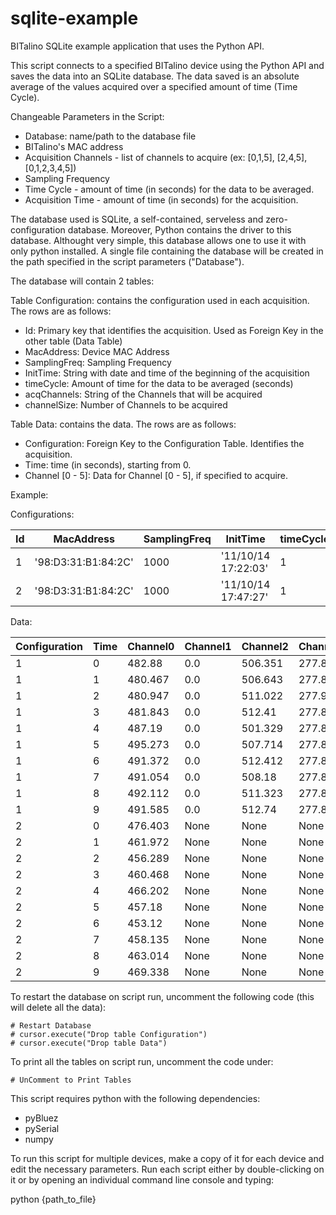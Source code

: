 sqlite-example
==============

BITalino SQLite example application that uses the Python API.

This script connects to a specified BITalino device using the Python API and saves the data into an SQLite database.
The data saved is an absolute average of the values acquired over a specified amount of time (Time Cycle).

Changeable Parameters in the Script:

- Database: name/path to the database file
- BITalino's MAC address
- Acquisition Channels - list of channels to acquire (ex: [0,1,5], [2,4,5], [0,1,2,3,4,5])
- Sampling Frequency
- Time Cycle - amount of time (in seconds) for the data to be averaged.
- Acquisition Time - amount of time (in seconds) for the acquisition.

The database used is SQLite, a self-contained, serveless and zero-configuration database. Moreover, Python contains the driver to this database. Althought very simple, this database allows one to use it with only python installed. A single file containing the database will be created in the path specified in the script parameters ("Database").

The database will contain 2 tables:

Table Configuration: contains the configuration used in each acquisition. The rows are as follows:

- Id: Primary key that identifies the acquisition. Used as Foreign Key in the other table (Data Table)
- MacAddress: Device MAC Address
- SamplingFreq: Sampling Frequency
- InitTime: String with date and time of the beginning of the acquisition
- timeCycle: Amount of time for the data to be averaged (seconds)
- acqChannels: String of the Channels that will be acquired
- channelSize: Number of Channels to be acquired

Table Data: contains the data. The rows are as follows:

- Configuration: Foreign Key to the Configuration Table. Identifies the acquisition.
- Time: time (in seconds), starting from 0.
- Channel [0 - 5]: Data for Channel [0 - 5], if specified to acquire.

Example:

Configurations:

Id | MacAddress | SamplingFreq | InitTime | timeCycle | acqChannels | channelSize
--- | --- | --- | --- | --- | --- | ---
1 | '98:D3:31:B1:84:2C' | 1000 | '11/10/14 17:22:03' | 1 | '[0, 1, 2, 3, 4, 5]' | 6
2 | '98:D3:31:B1:84:2C' | 1000 | '11/10/14 17:47:27' | 1 | '[0]' | 1

Data:

Configuration | Time | Channel0 | Channel1 | Channel2 | Channel3 | Channel4 | Channel5 
--- | --- | --- | --- | --- | --- | --- | ---
1 | 0 | 482.88 | 0.0 | 506.351 | 277.877 | 0.0 | 38.0
1 | 1 | 480.467 | 0.0 | 506.643 | 277.875 | 0.0 | 38.0
1 | 2 | 480.947 | 0.0 | 511.022 | 277.906 | 0.0 | 38.0
1 | 3 | 481.843 | 0.0 | 512.41 | 277.866 | 0.0 | 38.0
1 | 4 | 487.19 | 0.0 | 501.329 | 277.877 | 0.0 | 38.0
1 | 5 | 495.273 | 0.0 | 507.714 | 277.866 | 0.0 | 38.0
1 | 6 | 491.372 | 0.0 | 512.412 | 277.887 | 0.0 | 38.0
1 | 7 | 491.054 | 0.0 | 508.18 | 277.876 | 0.0 | 38.0
1 | 8 | 492.112 | 0.0 | 511.323 | 277.887 | 0.0 | 38.0
1 | 9 | 491.585 | 0.0 | 512.74 | 277.867 | 0.0 | 38.0
2 | 0 | 476.403 | None | None | None | None | None
2 | 1 | 461.972 | None | None | None | None | None
2 | 2 | 456.289 | None | None | None | None | None
2 | 3 | 460.468 | None | None | None | None | None
2 | 4 | 466.202 | None | None | None | None | None
2 | 5 | 457.18 | None | None | None | None | None
2 | 6 | 453.12 | None | None | None | None | None
2 | 7 | 458.135 | None | None | None | None | None
2 | 8 | 463.014 | None | None | None | None | None
2 | 9 | 469.338 | None | None | None | None | None

To restart the database on script run, uncomment the following code (this will delete all the data):

```
# Restart Database
# cursor.execute("Drop table Configuration")
# cursor.execute("Drop table Data")
```

To print all the tables on script run, uncomment the code under:

```
# UnComment to Print Tables
```

This script requires python with the following dependencies:

- pyBluez
- pySerial
- numpy

To run this script for multiple devices, make a copy of it for each device and edit the necessary parameters. Run each script either by double-clicking on it or by opening an individual command line console and typing:

python {path_to_file}
